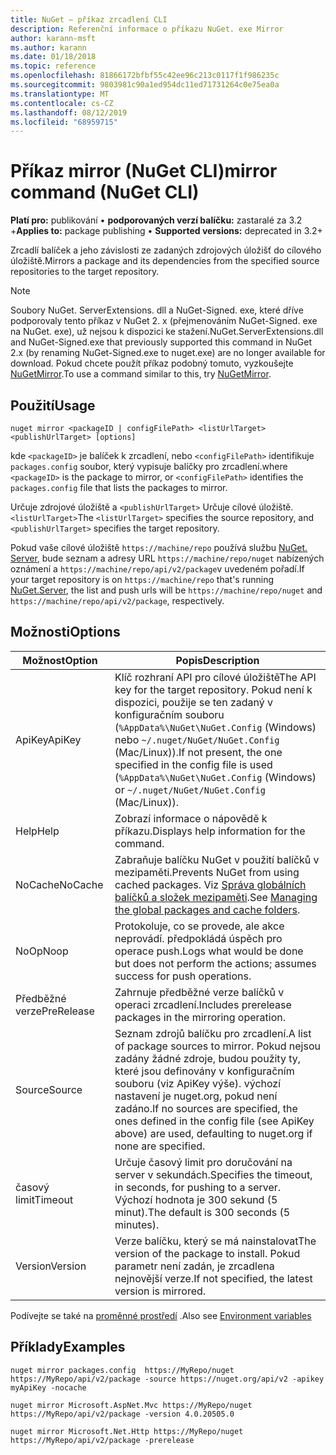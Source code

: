 ```yaml
---
title: NuGet – příkaz zrcadlení CLI
description: Referenční informace o příkazu NuGet. exe Mirror
author: karann-msft
ms.author: karann
ms.date: 01/18/2018
ms.topic: reference
ms.openlocfilehash: 81866172bfbf55c42ee96c213c0117f1f986235c
ms.sourcegitcommit: 9803981c90a1ed954dc11ed71731264c0e75ea0a
ms.translationtype: MT
ms.contentlocale: cs-CZ
ms.lasthandoff: 08/12/2019
ms.locfileid: "68959715"
---
```

# <a name="mirror-command-nuget-cli"></a><span data-ttu-id="9c8bf-103">Příkaz mirror (NuGet CLI)</span><span class="sxs-lookup"><span data-stu-id="9c8bf-103">mirror command (NuGet CLI)</span></span>

<span data-ttu-id="9c8bf-104">**Platí pro:** publikování &bullet; **podporovaných verzí balíčku:** zastaralé za 3.2 +</span><span class="sxs-lookup"><span data-stu-id="9c8bf-104">**Applies to:** package publishing &bullet; **Supported versions:** deprecated in 3.2+</span></span>

<span data-ttu-id="9c8bf-105">Zrcadlí balíček a jeho závislosti ze zadaných zdrojových úložišť do cílového úložiště.</span><span class="sxs-lookup"><span data-stu-id="9c8bf-105">Mirrors a package and its dependencies from the specified source repositories to the target repository.</span></span>

> [!NOTE]
> <span data-ttu-id="9c8bf-106">Soubory NuGet. ServerExtensions. dll a NuGet-Signed. exe, které dříve podporovaly tento příkaz v NuGet 2. x (přejmenováním NuGet-Signed. exe na NuGet. exe), už nejsou k dispozici ke stažení.</span><span class="sxs-lookup"><span data-stu-id="9c8bf-106">NuGet.ServerExtensions.dll and NuGet-Signed.exe that previously supported this command in NuGet 2.x (by renaming NuGet-Signed.exe to nuget.exe) are no longer available for download.</span></span> <span data-ttu-id="9c8bf-107">Pokud chcete použít příkaz podobný tomuto, vyzkoušejte [NuGetMirror](https://www.nuget.org/packages/NuGetMirror/).</span><span class="sxs-lookup"><span data-stu-id="9c8bf-107">To use a command similar to this, try [NuGetMirror](https://www.nuget.org/packages/NuGetMirror/).</span></span>

## <a name="usage"></a><span data-ttu-id="9c8bf-108">Použití</span><span class="sxs-lookup"><span data-stu-id="9c8bf-108">Usage</span></span>

```cli
nuget mirror <packageID | configFilePath> <listUrlTarget> <publishUrlTarget> [options]
```

<span data-ttu-id="9c8bf-109">kde `<packageID>` je balíček k zrcadlení, nebo `<configFilePath>` identifikuje `packages.config` soubor, který vypisuje balíčky pro zrcadlení.</span><span class="sxs-lookup"><span data-stu-id="9c8bf-109">where `<packageID>` is the package to mirror, or `<configFilePath>` identifies the `packages.config` file that lists the packages to mirror.</span></span>

<span data-ttu-id="9c8bf-110">Určuje zdrojové úložiště a `<publishUrlTarget>` Určuje cílové úložiště. `<listUrlTarget>`</span><span class="sxs-lookup"><span data-stu-id="9c8bf-110">The `<listUrlTarget>` specifies the source repository, and `<publishUrlTarget>` specifies the target repository.</span></span>

<span data-ttu-id="9c8bf-111">Pokud vaše cílové úložiště `https://machine/repo` používá službu [NuGet. Server](../../hosting-packages/nuget-server.md), bude seznam a adresy URL `https://machine/repo/nuget` nabízených oznámení a `https://machine/repo/api/v2/package`v uvedeném pořadí.</span><span class="sxs-lookup"><span data-stu-id="9c8bf-111">If your target repository is on `https://machine/repo` that's running [NuGet.Server](../../hosting-packages/nuget-server.md), the list and push urls will be `https://machine/repo/nuget` and `https://machine/repo/api/v2/package`, respectively.</span></span>

## <a name="options"></a><span data-ttu-id="9c8bf-112">Možnosti</span><span class="sxs-lookup"><span data-stu-id="9c8bf-112">Options</span></span>

| <span data-ttu-id="9c8bf-113">Možnost</span><span class="sxs-lookup"><span data-stu-id="9c8bf-113">Option</span></span> | <span data-ttu-id="9c8bf-114">Popis</span><span class="sxs-lookup"><span data-stu-id="9c8bf-114">Description</span></span> |
| --- | --- |
| <span data-ttu-id="9c8bf-115">ApiKey</span><span class="sxs-lookup"><span data-stu-id="9c8bf-115">ApiKey</span></span> | <span data-ttu-id="9c8bf-116">Klíč rozhraní API pro cílové úložiště</span><span class="sxs-lookup"><span data-stu-id="9c8bf-116">The API key for the target repository.</span></span> <span data-ttu-id="9c8bf-117">Pokud není k dispozici, použije se ten zadaný v konfiguračním souboru (`%AppData%\NuGet\NuGet.Config` (Windows) nebo `~/.nuget/NuGet/NuGet.Config` (Mac/Linux)).</span><span class="sxs-lookup"><span data-stu-id="9c8bf-117">If not present,  the one specified in the config file is used (`%AppData%\NuGet\NuGet.Config` (Windows) or `~/.nuget/NuGet/NuGet.Config` (Mac/Linux)).</span></span> |
| <span data-ttu-id="9c8bf-118">Help</span><span class="sxs-lookup"><span data-stu-id="9c8bf-118">Help</span></span> | <span data-ttu-id="9c8bf-119">Zobrazí informace o nápovědě k příkazu.</span><span class="sxs-lookup"><span data-stu-id="9c8bf-119">Displays help information for the command.</span></span> |
| <span data-ttu-id="9c8bf-120">NoCache</span><span class="sxs-lookup"><span data-stu-id="9c8bf-120">NoCache</span></span> | <span data-ttu-id="9c8bf-121">Zabraňuje balíčku NuGet v použití balíčků v mezipaměti.</span><span class="sxs-lookup"><span data-stu-id="9c8bf-121">Prevents NuGet from using cached packages.</span></span> <span data-ttu-id="9c8bf-122">Viz [Správa globálních balíčků a složek mezipaměti](../../consume-packages/managing-the-global-packages-and-cache-folders.md).</span><span class="sxs-lookup"><span data-stu-id="9c8bf-122">See [Managing the global packages and cache folders](../../consume-packages/managing-the-global-packages-and-cache-folders.md).</span></span> |
| <span data-ttu-id="9c8bf-123">NoOp</span><span class="sxs-lookup"><span data-stu-id="9c8bf-123">Noop</span></span> | <span data-ttu-id="9c8bf-124">Protokoluje, co se provede, ale akce neprovádí. předpokládá úspěch pro operace push.</span><span class="sxs-lookup"><span data-stu-id="9c8bf-124">Logs what would be done but does not perform the actions; assumes success for push operations.</span></span> |
| <span data-ttu-id="9c8bf-125">Předběžné verze</span><span class="sxs-lookup"><span data-stu-id="9c8bf-125">PreRelease</span></span> | <span data-ttu-id="9c8bf-126">Zahrnuje předběžné verze balíčků v operaci zrcadlení.</span><span class="sxs-lookup"><span data-stu-id="9c8bf-126">Includes prerelease packages in the mirroring operation.</span></span> |
| <span data-ttu-id="9c8bf-127">Source</span><span class="sxs-lookup"><span data-stu-id="9c8bf-127">Source</span></span> | <span data-ttu-id="9c8bf-128">Seznam zdrojů balíčku pro zrcadlení.</span><span class="sxs-lookup"><span data-stu-id="9c8bf-128">A list of package sources to mirror.</span></span> <span data-ttu-id="9c8bf-129">Pokud nejsou zadány žádné zdroje, budou použity ty, které jsou definovány v konfiguračním souboru (viz ApiKey výše). výchozí nastavení je nuget.org, pokud není zadáno.</span><span class="sxs-lookup"><span data-stu-id="9c8bf-129">If no sources are specified, the ones defined in the config file (see ApiKey above) are used, defaulting to nuget.org if none are specified.</span></span> |
| <span data-ttu-id="9c8bf-130">časový limit</span><span class="sxs-lookup"><span data-stu-id="9c8bf-130">Timeout</span></span> | <span data-ttu-id="9c8bf-131">Určuje časový limit pro doručování na server v sekundách.</span><span class="sxs-lookup"><span data-stu-id="9c8bf-131">Specifies the timeout, in seconds, for pushing to a server.</span></span> <span data-ttu-id="9c8bf-132">Výchozí hodnota je 300 sekund (5 minut).</span><span class="sxs-lookup"><span data-stu-id="9c8bf-132">The default is 300 seconds (5 minutes).</span></span> |
| <span data-ttu-id="9c8bf-133">Version</span><span class="sxs-lookup"><span data-stu-id="9c8bf-133">Version</span></span> | <span data-ttu-id="9c8bf-134">Verze balíčku, který se má nainstalovat</span><span class="sxs-lookup"><span data-stu-id="9c8bf-134">The version of the package to install.</span></span> <span data-ttu-id="9c8bf-135">Pokud parametr není zadán, je zrcadlena nejnovější verze.</span><span class="sxs-lookup"><span data-stu-id="9c8bf-135">If not specified, the latest version is mirrored.</span></span> |

<span data-ttu-id="9c8bf-136">Podívejte se také na [proměnné prostředí](cli-ref-environment-variables.md) .</span><span class="sxs-lookup"><span data-stu-id="9c8bf-136">Also see [Environment variables](cli-ref-environment-variables.md)</span></span>

## <a name="examples"></a><span data-ttu-id="9c8bf-137">Příklady</span><span class="sxs-lookup"><span data-stu-id="9c8bf-137">Examples</span></span>

```cli
nuget mirror packages.config  https://MyRepo/nuget https://MyRepo/api/v2/package -source https://nuget.org/api/v2 -apikey myApiKey -nocache

nuget mirror Microsoft.AspNet.Mvc https://MyRepo/nuget https://MyRepo/api/v2/package -version 4.0.20505.0

nuget mirror Microsoft.Net.Http https://MyRepo/nuget https://MyRepo/api/v2/package -prerelease
```
